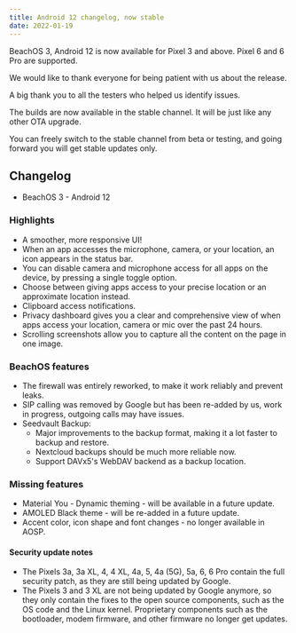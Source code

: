 ```yaml
---
title: Android 12 changelog, now stable
date: 2022-01-19
---
```


BeachOS 3, Android 12 is now available for Pixel 3 and above. Pixel 6 and 6 Pro are supported.

We would like to thank everyone for being patient with us about the release.

A big thank you to all the testers who helped us identify issues.

The builds are now available in the stable channel. It will be just like any other OTA upgrade.

You can freely switch to the stable channel from beta or testing, and going forward you will get stable updates only.

## Changelog
* BeachOS 3 - Android 12

### Highlights
* A smoother, more responsive UI!
* When an app accesses the microphone, camera, or your location, an icon appears in the status bar.
* You can disable camera and microphone access for all apps on the device, by pressing a single toggle option.
* Choose between giving apps access to your precise location or an approximate location instead.
* Clipboard access notifications.
* Privacy dashboard gives you a clear and comprehensive view of when apps access your location, camera or mic over the past 24 hours.
* Scrolling screenshots allow you to capture all the content on the page in one image.

### BeachOS features
* The firewall was entirely reworked, to make it work reliably and prevent leaks.
* SIP calling was removed by Google but has been re-added by us, work in progress, outgoing calls may have issues.
* Seedvault Backup:
  * Major improvements to the backup format, making it a lot faster to backup and restore.
  * Nextcloud backups should be much more reliable now.
  * Support DAVx5's WebDAV backend as a backup location.

### Missing features
* Material You - Dynamic theming - will be available in a future update.
* AMOLED Black theme - will be re-added in a future update.
* Accent color, icon shape and font changes - no longer available in AOSP.

<div class="alert alert-info" markdown="0">
<h4>Security update notes</h4>
<ul>
<li>The Pixels 3a, 3a XL, 4, 4 XL, 4a, 5, 4a (5G), 5a, 6, 6 Pro contain the full security patch, as they are still being updated by Google.</li>
<li>The Pixels 3 and 3 XL are not being updated by Google anymore, so they only contain the fixes to the open source components, such as the OS code and the Linux kernel. Proprietary components such as the bootloader, modem firmware, and other firmware no longer get updates.</li>
</ul>
</div>
